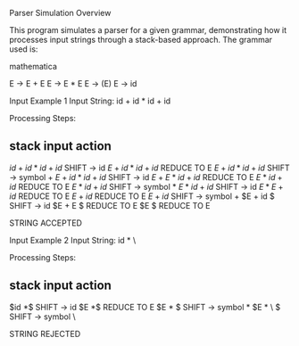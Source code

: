 Parser Simulation
Overview

This program simulates a parser for a given grammar, demonstrating how it processes input strings through a stack-based approach. The grammar used is:

mathematica

E -> E + E
E -> E * E
E -> (E)
E -> id

Input Example 1
Input String: id + id * id + id

Processing Steps:


stack      input          action
-----------------------------------
$id        +id*id+id$    SHIFT -> id
$E         +id*id+id$    REDUCE TO E
$E +       id*id+id$     SHIFT -> symbol +
$E + id    *id+id$       SHIFT -> id
$E + E     *id+id$       REDUCE TO E
$E         *id+id$       REDUCE TO E
$E *       id+id$        SHIFT -> symbol *
$E * id    +id$          SHIFT -> id
$E * E     +id$          REDUCE TO E
$E         +id$          REDUCE TO E
$E +       id$           SHIFT -> symbol +
$E + id    $             SHIFT -> id
$E + E     $             REDUCE TO E
$E         $             REDUCE TO E

 STRING ACCEPTED

Input Example 2
Input String: id * \

Processing Steps:


stack      input          action
-----------------------------------
$id        *\$           SHIFT -> id
$E         *\$           REDUCE TO E
$E *       \$            SHIFT -> symbol *
$E * \     $             SHIFT -> symbol \

 STRING REJECTED
